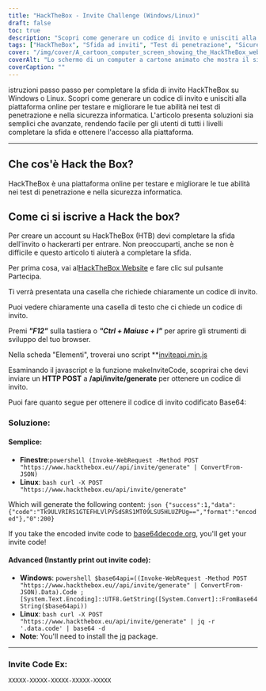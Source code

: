 ```yaml
---
title: "HackTheBox - Invite Challenge (Windows/Linux)"
draft: false
toc: true
description: "Scopri come generare un codice di invito e unisciti alla piattaforma online HackTheBox per testare e migliorare le tue abilità nei penetration test e nella sicurezza informatica su Windows e Linux."
tags: ["HackTheBox", "Sfida ad inviti", "Test di penetrazione", "Sicurezza informatica", "finestre", "Linux", "Piattaforma online", "POST HTTP", "Codice di invito", "Base64 codificato", "PowerShell", "Bash di Linux", "Decodifica Base64", "Generazione del codice di invito", "Programmazione", "Sviluppo web", "Tecnologia", "Sicurezza informatica", "Formazione informatica"]
cover: "/img/cover/A_cartoon_computer_screen_showing_the_HackTheBox_website.png"
coverAlt: "Lo schermo di un computer a cartone animato che mostra il sito Web di HackTheBox con una porta del caveau che viene sbloccata con una chiave, rivelando un trofeo o una medaglia, con uno sfondo di paesaggio urbano nella combinazione di colori del logo di HackTheBox (blu e bianco)."
coverCaption: ""
---
```

 istruzioni passo passo per completare la sfida di invito HackTheBox su Windows o Linux. Scopri come generare un codice di invito e unisciti alla piattaforma online per testare e migliorare le tue abilità nei test di penetrazione e nella sicurezza informatica. L'articolo presenta soluzioni sia semplici che avanzate, rendendo facile per gli utenti di tutti i livelli completare la sfida e ottenere l'accesso alla piattaforma.

______

## Che cos'è Hack the Box?

HackTheBox è una piattaforma online per testare e migliorare le tue abilità nei test di penetrazione e nella sicurezza informatica.

## Come ci si iscrive a Hack the box?

Per creare un account su HackTheBox (HTB) devi completare la sfida dell'invito o hackerarti per entrare. Non preoccuparti, anche se non è difficile e questo articolo ti aiuterà a completare la sfida.

Per prima cosa, vai al[HackTheBox Website](https://hackthebox.eu) e fare clic sul pulsante Partecipa.

Ti verrà presentata una casella che richiede chiaramente un codice di invito.

Puoi vedere chiaramente una casella di testo che ci chiede un codice di invito.

Premi ***"F12"*** sulla tastiera o ***"Ctrl + Maiusc + I"*** per aprire gli strumenti di sviluppo del tuo browser.

Nella scheda "Elementi", troverai uno script **[inviteapi.min.js](https://www.hackthebox.eu/js/inviteapi.min.js)

Esaminando il javascript e la funzione makeInviteCode, scoprirai che devi inviare un **HTTP POST** a **/api/invite/generate** per ottenere un codice di invito.

Puoi fare quanto segue per ottenere il codice di invito codificato Base64:

### Soluzione:

#### Semplice:
- **Finestre**:```powershell (Invoke-WebRequest -Method POST "https://www.hackthebox.eu//api/invite/generate" | ConvertFrom-JSON) ```
- **Linux**: ```bash curl -X POST "https://www.hackthebox.eu/api/invite/generate" ```

Which will generate the following content: ```json {"success":1,"data":{"code":"Tk9ULVRIRS1GTEFHLVlPVSdSRS1MT09LSU5HLUZPUg==","format":"encoded"},"0":200} ```

If you take the encoded invite code to [base64decode.org](https://www.base64decode.org/), you'll get your invite code!

#### Advanced (Instantly print out invite code):
 - **Windows**: ```powershell $base64api=((Invoke-WebRequest -Method POST "https://www.hackthebox.eu//api/invite/generate" | ConvertFrom-JSON).Data).Code ; [System.Text.Encoding]::UTF8.GetString([System.Convert]::FromBase64String($base64api)) ```
- **Linux**: ```bash curl -X POST "https://www.hackthebox.eu/api/invite/generate" | jq -r '.data.code' | base64 -d ```
 - **Note**: You'll need to install the [jq](https://stedolan.github.io/jq/download/) package.

______

### Invite Code Ex:
```XXXXX-XXXXX-XXXXX-XXXXX-XXXXX```



